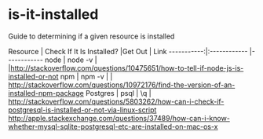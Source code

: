 # is-it-installed
Guide to determining if a given resource is installed

Resource | Check If It Is Installed? |Get Out |  Link
-----------:|:------------ |------------
 node       |  node -v | |http://stackoverflow.com/questions/10475651/how-to-tell-if-node-js-is-installed-or-not
 npm | npm -v | | http://stackoverflow.com/questions/10972176/find-the-version-of-an-installed-npm-package
 Postgres | psql | \q | http://stackoverflow.com/questions/5803262/how-can-i-check-if-postgresql-is-installed-or-not-via-linux-script http://apple.stackexchange.com/questions/37489/how-can-i-know-whether-mysql-sqlite-postgresql-etc-are-installed-on-mac-os-x
